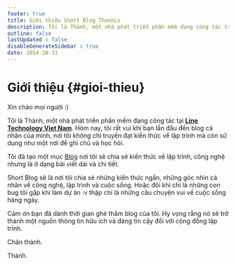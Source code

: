 ```yaml
---
footer: true
title: Giới thiệu Short Blog ThanhLv
description: Tôi là Thành, một nhà phát triển phần mềm đang công tác tại Line Technology Viet Nam. Mục đích chính của blog này là tạo ra một không gian chia sẻ kiến thức lập trình. Tôi tin rằng việc chia sẻ thông tin sẽ giúp cộng đồng phát triển và tiến bộ
outline: false
lastUpdated : false
disableGenerateSidebar : true
date: 2024-10-31
---
```


# Giới thiệu {#gioi-thieu}

Xin chào mọi người :)

Tôi là Thành, một nhà phát triển phần mềm đang công tác tại [**Line Technology Viet Nam**](https://vietnamdevcenter.linecorp.com/en).
Hôm nay, tôi rất vui khi bạn lần đầu đến blog cá nhân của mình, nơi tôi không chỉ truyền đạt kiến thức về lập trình mà còn sử dụng như một nơi để ghi chú và học hỏi.

Tôi đã tạo một mục [Blog](../blog/gioi-thieu) nơi tôi sẽ chia sẻ kiến thức về lập trình, công nghệ nhưng là ở dạng bài viết dài và chi tiết.

Short Blog sẽ là nơi tôi chia sẻ những kiến thức ngắn, những góc nhìn cá nhân về công nghệ, lập trình và cuộc sống. Hoặc đôi khi chỉ là những con bug tôi gặp khi làm dự án :v thập chí là những câu chuyện vui về cuộc sống hàng ngày.

Cảm ơn bạn đã dành thời gian ghé thăm blog của tôi. Hy vọng rằng nó sẽ trở thành một nguồn thông tin hữu ích và đáng tin cậy đối với cộng đồng lập trình.

Chân thành.

Thành.
